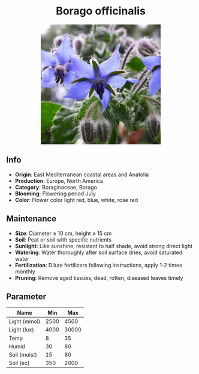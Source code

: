 <h1 align='center'>Borago officinalis</h1>
<p align="center">
    <img 
        align='center'
        width='320'
        src="../images/borago officinalis.png" 
        alt='Borago officinalis' />
</p>

## Info

 - **Origin**: East Mediterranean coastal areas and Anatolia
 - **Production**: Europe, North America
 - **Category**: Boraginaceae, Borago
 - **Blooming**: Flowering period July
 - **Color**: Flower color light red, blue, white, rose red

## Maintenance

 - **Size**: Diameter ≥ 10 cm, height ≥ 15 cm
 - **Soil**: Peat or soil with specific nutrients
 - **Sunlight**: Like sunshine, resistant to half shade, avoid strong direct light
 - **Watering**: Water thoroughly after soil surface dries, avoid saturated water
 - **Fertilization**: Dilute fertilizers following instructions, apply 1-2 times monthly
 - **Pruning**: Remove aged tissues, dead, rotten, diseased leaves timely

## Parameter

| Name         | Min  | Max   |
|--------------|------|-------|
| Light (mmol) | 2500 | 4500  |
| Light (lux)  | 4000 | 30000 |
| Temp         | 8    | 35    |
| Humid        | 30   | 80    |
| Soil (moist) | 15   | 60    |
| Soil (ec)    | 350  | 2000  |